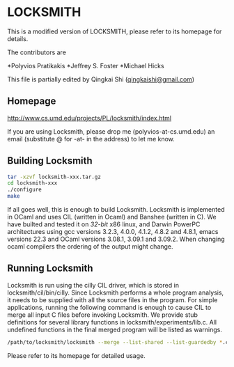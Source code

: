 LOCKSMITH
=========
This is a modified version of LOCKSMITH, please refer to its homepage
for details.

The contributors are

*Polyvios Pratikakis
*Jeffrey S. Foster
*Michael Hicks

This file is partially edited by Qingkai Shi (qingkaishi@gmail.com)

Homepage
------
http://www.cs.umd.edu/projects/PL/locksmith/index.html

If you are using Locksmith, please drop me (polyvios-at-cs.umd.edu) an 
email (substitute @ for -at- in the address) to let me know.

Building Locksmith
------------------

```bash
tar -xzvf locksmith-xxx.tar.gz
cd locksmith-xxx
./configure 
make
```
 
If all goes well, this is enough to build Locksmith. Locksmith is implemented 
in OCaml and uses CIL (written in Ocaml) and Banshee (written in C). We have 
builted and tested it on *32-bit* x86 linux, and Darwin PowerPC architectures using 
gcc versions 3.2.3, 4.0.0, 4.1.2, 4.8.2 and 4.8.1, emacs versions 22.3 and OCaml versions 3.08.1, 3.09.1 and 
3.09.2. When changing ocaml compilers the ordering of the output might change.

Running Locksmith
-----------------
Locksmith is run using the cilly CIL driver, which is stored in locksmith/cil/bin/cilly. 
Since Locksmith performs a whole program analysis, it needs to be supplied with 
all the source files in the program. For simple applications, running the following 
command is enough to cause CIL to merge all input C files before invoking Locksmith. 
We provide stub definitions for several library functions in locksmith/experiments/lib.c. 
All undefined functions in the final merged program will be listed as warnings.

```bash
/path/to/locksmith/locksmith --merge --list-shared --list-guardedby *.c
```

Please refer to its homepage for detailed usage.



